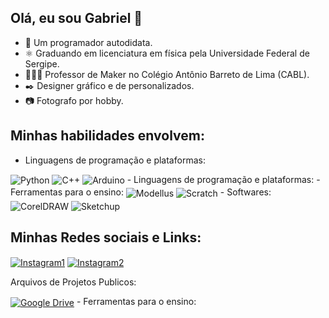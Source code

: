 ## Olá, eu sou Gabriel 👋
- 🌱 Um programador autodidata.
- ⚛️ Graduando em licenciatura em física pela Universidade Federal de Sergipe.
- 👨🏻‍🏫 Professor de Maker no Colégio Antônio Barreto de Lima (CABL).
- ✒️ Designer gráfico e de personalizados.
- 📷 Fotografo por hobby.

## Minhas habilidades envolvem:
- Linguagens de programação e plataformas:
<div style="display: inline-block">
    <img align="center" alt="Python" src="https://img.shields.io/badge/Python-3776AB?style=for-the-badge&logo=python&logoColor=white"/>
    <img align="center" alt="C++" src="https://img.shields.io/badge/C%2B%2B-00599C?style=for-the-badge&logo=c%2B%2B&logoColor=red"/>
    <img align="center" alt="Arduino" src="https://img.shields.io/badge/Arduino-00979D?style=for-the-badge&logo=arduino&logoColor=white"/>
</div>
- Linguagens de programação e plataformas:
- Ferramentas para o ensino:
<div style="display: inline-block">
<br style='line-height:2px' />
    <img align="center" alt="Modellus" src="https://i.imgur.com/DfCFNu1.jpg"/>
    <img align="center" alt="Scratch" src="https://i.imgur.com/u0bQ2W9.jpg"/>
</div>
- Softwares:
<div style="display: inline-block">
    <br style='line-height:2px' />
    <img align="center" alt="CorelDRAW" src="https://i.imgur.com/chtbPpk.jpg"/>
    <img align="center" alt="Sketchup" src="https://i.imgur.com/j91FVRE.jpg"/>
</div>

## Minhas Redes sociais e Links:
<a href="https://instagram.com/science_aqui?utm_medium=copy_link"><img align="center" alt="Instagram1" src="https://img.shields.io/badge/Instagram-E4405F?style=for-the-badge&logo=instagram&logoColor=black"/></a>
<a href="https://instagram.com/gabriel_j.santos_?utm_medium=copy_link"><img align="center" alt="Instagram2" src="https://img.shields.io/badge/Instagram-E4405F?style=for-the-badge&logo=instagram&logoColor=white"/></a>
<p>Arquivos de Projetos Publicos:</p>
<a href="https://drive.google.com/drive/folders/1bxT3k2MdrBuJUGibxx55kll2b39F4q_J?usp=sharing/"><img align="center" alt="Google Drive" src="https://img.shields.io/badge/Google%20Drive-4285F4?style=for-the-badge&logo=googledrive&logoColor=white"/></a>
- Ferramentas para o ensino:
